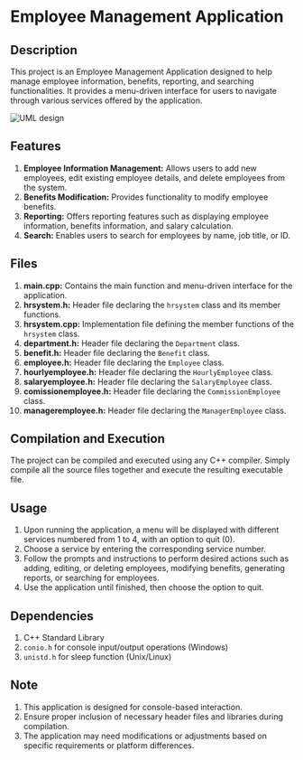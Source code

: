 
# Employee Management Application

## Description
This project is an Employee Management Application designed to help manage employee information, benefits, reporting, and searching functionalities. It provides a menu-driven interface for users to navigate through various services offered by the application.

![UML design](https://imgur.com/a/CZe5wNe)

## Features
1. **Employee Information Management:** Allows users to add new employees, edit existing employee details, and delete employees from the system.
2. **Benefits Modification:** Provides functionality to modify employee benefits.
3. **Reporting:** Offers reporting features such as displaying employee information, benefits information, and salary calculation.
4. **Search:** Enables users to search for employees by name, job title, or ID.

## Files
1. **main.cpp:** Contains the main function and menu-driven interface for the application.
2. **hrsystem.h:** Header file declaring the `hrsystem` class and its member functions.
3. **hrsystem.cpp:** Implementation file defining the member functions of the `hrsystem` class.
4. **department.h:** Header file declaring the `Department` class.
5. **benefit.h:** Header file declaring the `Benefit` class.
6. **employee.h:** Header file declaring the `Employee` class.
7. **hourlyemployee.h:** Header file declaring the `HourlyEmployee` class.
8. **salaryemployee.h:** Header file declaring the `SalaryEmployee` class.
9. **comissionemployee.h:** Header file declaring the `CommissionEmployee` class.
10. **manageremployee.h:** Header file declaring the `ManagerEmployee` class.

## Compilation and Execution
The project can be compiled and executed using any C++ compiler. Simply compile all the source files together and execute the resulting executable file.

## Usage
1. Upon running the application, a menu will be displayed with different services numbered from 1 to 4, with an option to quit (0).
2. Choose a service by entering the corresponding service number.
3. Follow the prompts and instructions to perform desired actions such as adding, editing, or deleting employees, modifying benefits, generating reports, or searching for employees.
4. Use the application until finished, then choose the option to quit.

## Dependencies
1. C++ Standard Library
2. `conio.h` for console input/output operations (Windows)
3. `unistd.h` for sleep function (Unix/Linux)

## Note
1. This application is designed for console-based interaction.
2. Ensure proper inclusion of necessary header files and libraries during compilation.
3. The application may need modifications or adjustments based on specific requirements or platform differences.
